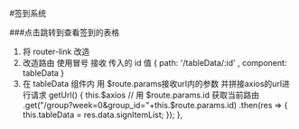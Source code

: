 #签到系统

###点击跳转到查看签到的表格

1.  将 router-link 改造 <router-link :to="'/tableData/'+item.id">
2.  改造路由 使用冒号 接收 传入的 id 值 { path: '/tableData/:id' , component: tableData }
3.  在 tableData 组件内 用 $route.params接收url内的参数 并拼接axios的url进行请求
    getUrl() {
      this.$axios
      // 用 $route.params.id 获取当前路由
        .get("/group?week=0&group_id="+this.\$route.params.id)
        .then(res => {
          this.tableData = res.data.signItemList;
        });
    },
